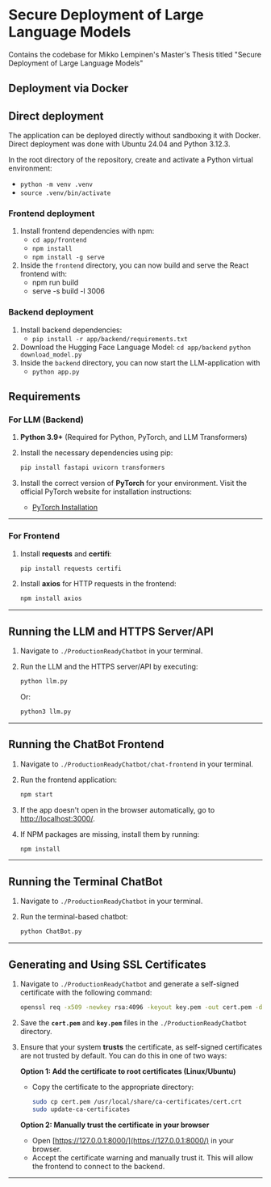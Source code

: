 # Secure Deployment of Large Language Models
Contains the codebase for Mikko Lempinen's Master's Thesis titled "Secure Deployment of Large Language Models"

## Deployment via Docker

## Direct deployment
The application can be deployed directly without sandboxing it with Docker. Direct deployment was done with Ubuntu 24.04 and Python 3.12.3.

In the root directory of the repository, create and activate a Python virtual environment:
   - `python -m venv .venv`
   - `source .venv/bin/activate`
### Frontend deployment
1. Install frontend dependencies with npm:
   - `cd app/frontend`
   - `npm install`
   - `npm install -g serve`
2. Inside the `frontend` directory, you can now build and serve the React frontend with:
   - npm run build
   - serve -s build -l 3006
### Backend deployment
1. Install backend dependencies:
   - `pip install -r app/backend/requirements.txt`
2. Download the Hugging Face Language Model:
   `cd app/backend`
   `python download_model.py`
3. Inside the `backend` directory, you can now start the LLM-application with
   - `python app.py`

## Requirements

### For LLM (Backend)
1. **Python 3.9+** (Required for Python, PyTorch, and LLM Transformers)
2. Install the necessary dependencies using pip:
    ```bash
    pip install fastapi uvicorn transformers
    ```

3. Install the correct version of **PyTorch** for your environment. Visit the official PyTorch website for installation instructions:
    - [PyTorch Installation](https://pytorch.org/get-started/locally/)

---

### For Frontend
1. Install **requests** and **certifi**:
    ```bash
    pip install requests certifi
    ```

2. Install **axios** for HTTP requests in the frontend:
    ```bash
    npm install axios
    ```

---

## Running the LLM and HTTPS Server/API

1. Navigate to `./ProductionReadyChatbot` in your terminal.

2. Run the LLM and the HTTPS server/API by executing:
    ```bash
    python llm.py
    ```
    Or:
    ```bash
    python3 llm.py
    ```

---

## Running the ChatBot Frontend

1. Navigate to `./ProductionReadyChatbot/chat-frontend` in your terminal.

2. Run the frontend application:
    ```bash
    npm start
    ```

3. If the app doesn't open in the browser automatically, go to [http://localhost:3000/](http://localhost:3000/).

4. If NPM packages are missing, install them by running:
    ```bash
    npm install
    ```

---

## Running the Terminal ChatBot

1. Navigate to `./ProductionReadyChatbot` in your terminal.

2. Run the terminal-based chatbot:
    ```bash
    python ChatBot.py
    ```

---

## Generating and Using SSL Certificates

1. Navigate to `./ProductionReadyChatbot` and generate a self-signed certificate with the following command:

    ```bash
    openssl req -x509 -newkey rsa:4096 -keyout key.pem -out cert.pem -days 365 -nodes
    ```

2. Save the **`cert.pem`** and **`key.pem`** files in the `./ProductionReadyChatbot` directory.

3. Ensure that your system **trusts** the certificate, as self-signed certificates are not trusted by default. You can do this in one of two ways:

    **Option 1: Add the certificate to root certificates (Linux/Ubuntu)**
    - Copy the certificate to the appropriate directory:
        ```bash
        sudo cp cert.pem /usr/local/share/ca-certificates/cert.crt
        sudo update-ca-certificates
        ```

    **Option 2: Manually trust the certificate in your browser**
    - Open [https://127.0.0.1:8000/](https://127.0.0.1:8000/) in your browser.
    - Accept the certificate warning and manually trust it. This will allow the frontend to connect to the backend.

---
